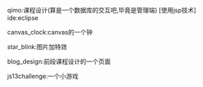 qimo:课程设计(算是一个数据库的交互吧,毕竟是管理端) [使用jsp技术]   ide:eclipse

canvas_clock:canvas的一个钟

star_blink:图片加特效

blog_design:前段课程设计的一个页面

js13challenge:一个小游戏
